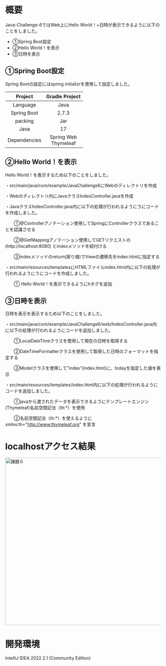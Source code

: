 # 概要
Java-Challenge-6ではWeb上にHello World！+日時が表示できるように以下のことをしました。

* ①Spring Boot設定
* ②Hello World！を表示
* ③日時を表示

## ①Spring Boot設定
Spring Bootの設定にはspring initializrを使用して設定しました。


| Project| Gradle Project| 
| :---: | :---: | 
| Language | Java | 
| Spring Boot | 2.7.3 | 
| packing | Jar | 
| Java | 17 | 
| Dependencies | Spring Web <br> Thymeleaf <br> |

## ②Hello World！を表示

Hello World！を表示するため以下のことをしました。

・src/main/java/com/example/JavaChallenge6にWebのディレクトリを作成

・Webのディレクトリ内にJavaクラスIndexController.javaを作成

・JavaクラスIndexController.java内に以下の処理が行われるようにうにコードを作成しました。

　　①@Controllerアノテーション使用してSpringにControllerクラスであることを認識させる　
  
　　②@GetMappingアノテーション使用してGETリクエストの (http://localhost:8080) とindexメソッドを紐付ける
  
　　③indexメソッドのreturn(戻り値)でViewの遷移先をindex.htmlに指定する
  
・src/main/resources/templatesにHTMLファイルindex.html内に以下の処理が行われるようにうにコードを作成しました。

　　① Hello World！を表示できるようにhタグを追加

## ③日時を表示
日時を表示を表示するため以下のことをしました。

・src/main/java/com/example/JavaChallenge6/web/IndexController.java内に以下の処理が行われるようにコードを追加しました。

　　①LocalDateTimeクラスを使用して現在の日時を取得する
  
　　②DateTimeFormatterクラスを使用して取得した日時のフォーマットを指定する
  
　　③Modelクラスを使用して"index"(index.html)に、todayを指定した値を表示
  
・src/main/resources/templates/index.html内に以下の処理が行われるようにコードを追加しました。

　　①javaから渡されたデータを表示できるようにテンプレートエンジン(Thymeleaf)名前空間記法（th:*）を使用
  
　　②名前空間記法（th:*）を使えるように xmlns:th="http://www.thymeleaf.org" を宣言


# localhostアクセス結果
<img width="541" alt="課題６" src="https://user-images.githubusercontent.com/90845405/186192024-59a07686-0e5a-4083-87a2-f2344d2ac385.png">


# 開発環境
IntelliJ IDEA 2022.2.1 (Community Edition)
